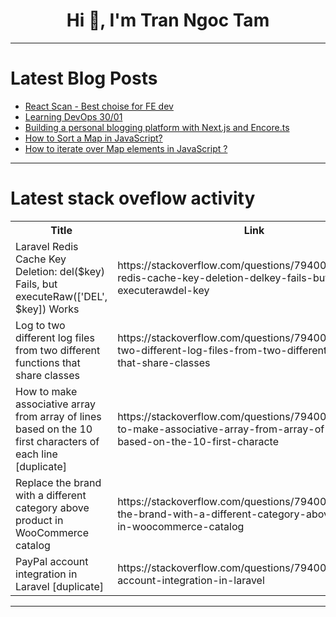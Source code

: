 <h1 align="center">Hi 👋, I'm Tran Ngoc Tam</h1>

---

# Latest Blog Posts 
<!-- BLOG-POST-LIST:START -->
- [React Scan - Best choise for FE dev](https://dev.to/nddev_18/react-scan-best-choise-for-fe-dev-1mnl)
- [Learning DevOps 30/01](https://dev.to/ashray_sam/learning-devops-2901-1hk2)
- [Building a personal blogging platform with Next.js and Encore.ts](https://dev.to/encore/building-a-personal-blogging-platform-with-nextjs-and-encorets-44fh)
- [How to Sort a Map in JavaScript?](https://dev.to/askyt/how-to-sort-a-map-in-javascript-324a)
- [How to iterate over Map elements in JavaScript ?](https://dev.to/askyt/how-to-iterate-over-map-elements-in-javascript--3g3o)
<!-- BLOG-POST-LIST:END -->

---

# Latest stack oveflow activity
<table>
  <tr><th>Title</th><th>Link</th></tr>
  <!-- STACKOVERFLOW:START --><tr><td>Laravel Redis Cache Key Deletion: del&lpar;$key&rpar; Fails, but executeRaw&lpar;[&#39;DEL&#39;, $key]&rpar; Works</td><td>https://stackoverflow.com/questions/79400332/laravel-redis-cache-key-deletion-delkey-fails-but-executerawdel-key</td></tr><tr><td>Log to two different log files from two different functions that share classes</td><td>https://stackoverflow.com/questions/79400163/log-to-two-different-log-files-from-two-different-functions-that-share-classes</td></tr><tr><td>How to make associative array from array of lines based on the 10 first characters of each line [duplicate]</td><td>https://stackoverflow.com/questions/79400113/how-to-make-associative-array-from-array-of-lines-based-on-the-10-first-characte</td></tr><tr><td>Replace the brand with a different category above product in WooCommerce catalog</td><td>https://stackoverflow.com/questions/79400036/replace-the-brand-with-a-different-category-above-product-in-woocommerce-catalog</td></tr><tr><td>PayPal account integration in Laravel [duplicate]</td><td>https://stackoverflow.com/questions/79400018/paypal-account-integration-in-laravel</td></tr><!-- STACKOVERFLOW:END -->
</table>

---


